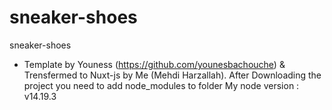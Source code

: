 # sneaker-shoes
sneaker-shoes
- Template by Youness (https://github.com/younesbachouche)
  & Trensfermed to Nuxt-js by Me (Mehdi Harzallah).
After Downloading the project you need to add node_modules to folder
 My node version : v14.19.3
